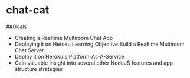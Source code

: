 # chat-cat
 
##Goals 
- Creating a Realtime Multiroom Chat App 
- Deploying it on Heroku Learning Objective Build a Realtime Multiroom Chat Server
- Deploy it on Heroku's Platform-As-A-Service. 
- Gain valuable insight into several other NodeJS features and app structure strategies


